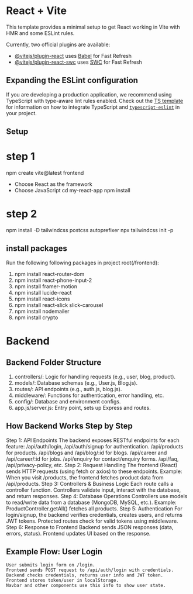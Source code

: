 # React + Vite

This template provides a minimal setup to get React working in Vite with HMR and some ESLint rules.

Currently, two official plugins are available:

- [@vitejs/plugin-react](https://github.com/vitejs/vite-plugin-react/blob/main/packages/plugin-react) uses [Babel](https://babeljs.io/) for Fast Refresh
- [@vitejs/plugin-react-swc](https://github.com/vitejs/vite-plugin-react/blob/main/packages/plugin-react-swc) uses [SWC](https://swc.rs/) for Fast Refresh

## Expanding the ESLint configuration

If you are developing a production application, we recommend using TypeScript with type-aware lint rules enabled. Check out the [TS template](https://github.com/vitejs/vite/tree/main/packages/create-vite/template-react-ts) for information on how to integrate TypeScript and [`typescript-eslint`](https://typescript-eslint.io) in your project.


## Setup

# step 1
npm create vite@latest frontend
- Choose React as the framework
- Choose JavaScript
cd my-react-app
npm install
# step 2
npm install -D tailwindcss postcss autoprefixer
npx tailwindcss init -p

## install packages

Run the following following packages in project root(/frontend):
1. npm install react-router-dom  <!-- Routing between pages -->
2. npm install react-phone-input-2 <!-- Phone input with country codes -->
3. npm install framer-motion <!-- Animations and transitions -->
4. npm install lucide-react <!-- Lightweight icons -->
5. npm install react-icons <!-- Font Awesome & other icons -->
6. npm install react-slick slick-carousel <!-- Carousels and sliders -->
7. npm install nodemailer
8. npm install crypto




# Backend
## Backend Folder Structure
1. controllers/: Logic for handling requests (e.g., user, blog, product).
2. models/: Database schemas (e.g., User.js, Blog.js).
3. routes/: API endpoints (e.g., auth.js, blog.js).
4. middleware/: Functions for authentication, error handling, etc.
5. config/: Database and environment configs.
6. app.js/server.js: Entry point, sets up Express and routes.

## How Backend Works Step by Step
Step 1: API Endpoints
    The backend exposes RESTful endpoints for each feature:
        /api/auth/login, /api/auth/signup for authentication.
        /api/products for products.
        /api/blogs and /api/blog/:id for blogs.
        /api/career and /api/career/:id for jobs.
        /api/enquiry for contact/enquiry forms.
        /api/faq, /api/privacy-policy, etc.
Step 2: Request Handling
    The frontend (React) sends HTTP requests (using fetch or axios) to these endpoints.
    Example: When you visit /products, the frontend fetches product data from /api/products.
Step 3: Controllers & Business Logic
    Each route calls a controller function.
    Controllers validate input, interact with the database, and return responses.
Step 4: Database Operations
    Controllers use models to read/write data from a database (MongoDB, MySQL, etc.).
    Example: ProductController.getAll() fetches all products.
Step 5: Authentication
    For login/signup, the backend verifies credentials, creates users, and returns JWT tokens.
    Protected routes check for valid tokens using middleware.
Step 6: Response to Frontend
    Backend sends JSON responses (data, errors, status).
    Frontend updates UI based on the response.

## Example Flow: User Login
    User submits login form on /login.
    Frontend sends POST request to /api/auth/login with credentials.
    Backend checks credentials, returns user info and JWT token.
    Frontend stores token/user in localStorage.
    Navbar and other components use this info to show user state.



